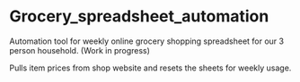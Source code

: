 # Grocery_spreadsheet_automation
Automation tool for weekly online grocery shopping spreadsheet for our 3 person household. (Work in progress)

Pulls item prices from shop website and resets the sheets for weekly usage.
